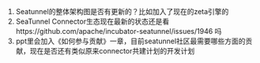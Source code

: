 

1. Seatunnel的整体架构图是否有更新的？比如加入了现在的zeta引擎的
2. SeaTunnel Connector生态现在最新的状态还是看https://github.com/apache/incubator-seatunnel/issues/1946 吗
3. ppt里会加入《如何参与贡献》一章，目前seatunnel社区最需要哪些方面的贡献，现在是否还有类似原来connector共建计划的开发计划